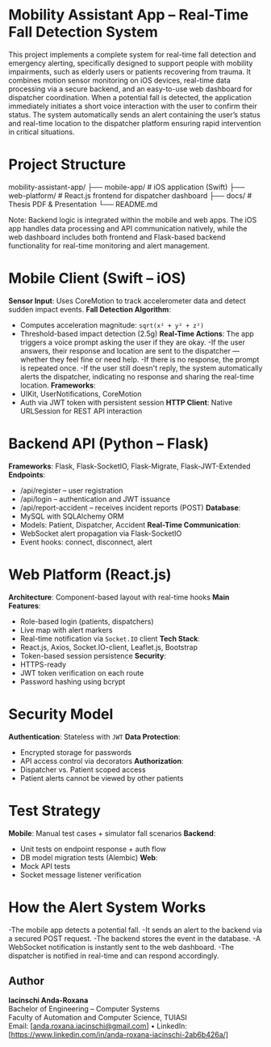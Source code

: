 # Mobility Assistant App – Real-Time Fall Detection System

This project implements a complete system for real-time fall detection and emergency alerting, specifically designed to support people with mobility impairments, such as elderly users or patients recovering from trauma. It combines motion sensor monitoring on iOS devices, real-time data processing via a secure backend, and an easy-to-use web dashboard for dispatcher coordination. When a potential fall is detected, the application immediately initiates a short voice interaction with the user to confirm their status. The system automatically sends an alert containing the user’s status and real-time location to the dispatcher platform ensuring rapid intervention in critical situations.

# Project Structure
mobility-assistant-app/
├── mobile-app/         # iOS application (Swift)
├── web-platform/       # React.js frontend for dispatcher dashboard
├── docs/               # Thesis PDF & Presentation
└── README.md

Note: Backend logic is integrated within the mobile and web apps. The iOS app handles data processing and API communication natively, while the web dashboard includes both frontend and Flask-based backend functionality for real-time monitoring and alert management.

#  Mobile Client (Swift – iOS)
**Sensor Input**: Uses CoreMotion to track accelerometer data and detect sudden impact events.
**Fall Detection Algorithm**:
  - Computes acceleration magnitude: `sqrt(x² + y² + z²)`
  - Threshold-based impact detection (2.5g)
**Real-Time Actions**:
The app triggers a voice prompt asking the user if they are okay.
-If the user answers, their response and location are sent to the dispatcher — whether they feel fine or need help.
-If there is no response, the prompt is repeated once.
-If the user still doesn't reply, the system automatically alerts the dispatcher, indicating no response and sharing the real-time location.
**Frameworks**:
  - UIKit, UserNotifications, CoreMotion
  - Auth via JWT token with persistent session
**HTTP Client**: Native URLSession for REST API interaction

# Backend API (Python – Flask)
**Frameworks**: Flask, Flask-SocketIO, Flask-Migrate, Flask-JWT-Extended
**Endpoints**:
  - /api/register – user registration
  - /api/login – authentication and JWT issuance
  - /api/report-accident – receives incident reports (POST)
**Database**:
  - MySQL with SQLAlchemy ORM
  - Models: Patient, Dispatcher, Accident
**Real-Time Communication**:
  - WebSocket alert propagation via Flask-SocketIO
  - Event hooks: connect, disconnect, alert

#  Web Platform (React.js)
**Architecture**: Component-based layout with real-time hooks
**Main Features**:
  - Role-based login (patients, dispatchers)
  - Live map with alert markers
  - Real-time notification via `Socket.IO` client
**Tech Stack**:
  - React.js, Axios, Socket.IO-client, Leaflet.js, Bootstrap
  - Token-based session persistence
**Security**:
  - HTTPS-ready
  - JWT token verification on each route
  - Password hashing using bcrypt

# Security Model
**Authentication**: Stateless with `JWT`
**Data Protection**:
  - Encrypted storage for passwords
  - API access control via decorators
**Authorization**:
  - Dispatcher vs. Patient scoped access
  - Patient alerts cannot be viewed by other patients

# Test Strategy
**Mobile**: Manual test cases + simulator fall scenarios
**Backend**:
  - Unit tests on endpoint response + auth flow
  - DB model migration tests (Alembic)
**Web**:
  - Mock API tests
  - Socket message listener verification

# How the Alert System Works
-The mobile app detects a potential fall.
-It sends an alert to the backend via a secured POST request.
-The backend stores the event in the database.
-A WebSocket notification is instantly sent to the web dashboard.
-The dispatcher is notified in real-time and can respond accordingly.

## Author

**Iacinschi Anda-Roxana**  
Bachelor of Engineering – Computer Systems  
Faculty of Automation and Computer Science, TUIASI  
Email: [anda.roxana.iacinschi@gmail.com] • LinkedIn: [https://www.linkedin.com/in/anda-roxana-iacinschi-2ab6b426a/]
